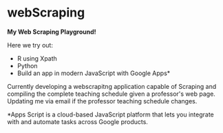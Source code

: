 # webScraping

**My Web Scraping Playground!**

Here we try out:
- R using Xpath
- Python
- Build an app in modern JavaScript with Google Apps*

Currently developing a webscrapitng application capable of Scraping and compiling the complete teaching schedule given a professor's web page. 
Updating me via email if the professor teaching schedule changes.

*Apps Script is a cloud-based JavaScript platform that lets you integrate with and automate tasks across Google products.
